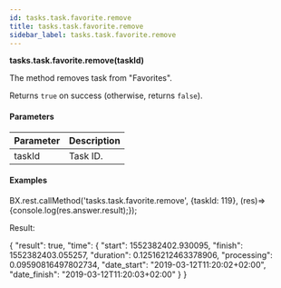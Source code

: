 ```yaml
---
id: tasks.task.favorite.remove
title: tasks.task.favorite.remove
sidebar_label: tasks.task.favorite.remove
---
```

**tasks.task.favorite.remove(**taskId**)**

The method removes task from "Favorites".

Returns `true` on success (otherwise, returns `false`).

#### Parameters

| Parameter | Description |
| --- | --- |
| taskId | Task ID. |

#### Examples

BX.rest.callMethod('tasks.task.favorite.remove', {taskId: 119}, (res)=>{console.log(res.answer.result);});

Result:

{
 "result": true,
 "time": {
   "start": 1552382402.930095,
   "finish": 1552382403.055257,
   "duration": 0.12516212463378906,
   "processing": 0.09590816497802734,
   "date_start": "2019-03-12T11:20:02+02:00",
   "date_finish": "2019-03-12T11:20:03+02:00" } }